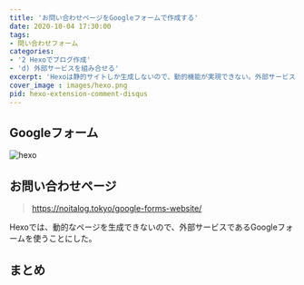 ```yaml
---
title: 'お問い合わせページをGoogleフォームで作成する'
date: 2020-10-04 17:30:00
tags:
- 問い合わせフォーム
categories:
- '2 Hexoでブログ作成'
- 'd) 外部サービスを組み合せる'
excerpt: 'Hexoは静的サイトしか生成しないので、動的機能が実現できない。外部サービスGoogleフォームでお問い合わせ機能を追加する。'
cover_image : images/hexo.png
pid: hexo-extension-comment-disqus
---
```


## Googleフォーム
![hexo](https://burturki.sirv.com/diy/hexo.png?w=300)

## お問い合わせページ

>  https://noitalog.tokyo/google-forms-website/

Hexoでは、動的なページを生成できないので、外部サービスであるGoogleフォームを使うことにした。

## まとめ
